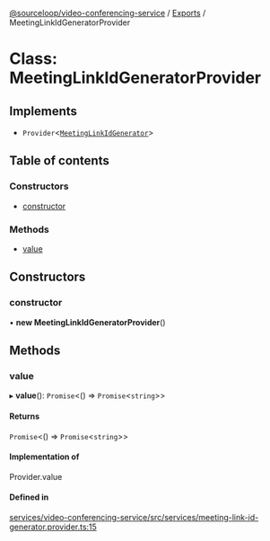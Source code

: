 [@sourceloop/video-conferencing-service](../README.md) / [Exports](../modules.md) / MeetingLinkIdGeneratorProvider

# Class: MeetingLinkIdGeneratorProvider

## Implements

- `Provider`<[`MeetingLinkIdGenerator`](../modules.md#meetinglinkidgenerator)\>

## Table of contents

### Constructors

- [constructor](MeetingLinkIdGeneratorProvider.md#constructor)

### Methods

- [value](MeetingLinkIdGeneratorProvider.md#value)

## Constructors

### constructor

• **new MeetingLinkIdGeneratorProvider**()

## Methods

### value

▸ **value**(): `Promise`<() => `Promise`<`string`\>\>

#### Returns

`Promise`<() => `Promise`<`string`\>\>

#### Implementation of

Provider.value

#### Defined in

[services/video-conferencing-service/src/services/meeting-link-id-generator.provider.ts:15](https://github.com/sourcefuse/loopback4-microservice-catalog/blob/68ec38a2a/services/video-conferencing-service/src/services/meeting-link-id-generator.provider.ts#L15)
